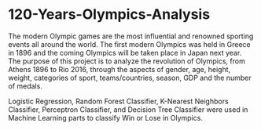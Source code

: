 # 120-Years-Olympics-Analysis
The modern Olympic games are the most influential and renowned sporting events all around the world. 
The first modern Olympics was held in Greece in 1896 and the coming Olympics will be taken place in Japan next year. 
The purpose of this project is to analyze the revolution of Olympics, from Athens 1896 to Rio 2016, through the aspects of gender, age, height, weight, categories of sport, teams/countries, season, GDP and the number of medals.

Logistic Regression, Random Forest Classifier, K-Nearest Neighbors Classifier, Perceptron Classifier, and Decision Tree Classifier were used in Machine Learning parts to classify Win or Lose in Olympics. 
